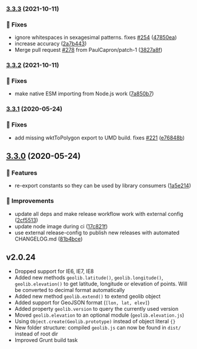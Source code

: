 ### [3.3.3](https://github.com/manuelbieh/geolib/compare/v3.3.2...v3.3.3) (2021-10-11)


### 🔧 Fixes

* ignore whitespaces in sexagesimal patterns. fixes [#254](https://github.com/manuelbieh/geolib/issues/254) ([47850ea](https://github.com/manuelbieh/geolib/commit/47850eaa1b8dcbd379b70d7af142ccd74760f0cc))
* increase accuracy ([2a7b443](https://github.com/manuelbieh/geolib/commit/2a7b443207fd508cb35e6f57c2c8c2899d012922))
* Merge pull request [#278](https://github.com/manuelbieh/geolib/issues/278) from PaulCapron/patch-1 ([3827a8f](https://github.com/manuelbieh/geolib/commit/3827a8f9acc1bf766c26b19ae0b96a9d3420c4c7))

### [3.3.2](https://github.com/manuelbieh/geolib/compare/v3.3.1...v3.3.2) (2021-10-11)


### 🔧 Fixes

* make native ESM importing from Node.js work ([7a850b7](https://github.com/manuelbieh/geolib/commit/7a850b784df3c342a10289e2c8da564d1297fbf1))

### [3.3.1](https://github.com/manuelbieh/geolib/compare/v3.3.0...v3.3.1) (2020-05-24)


### 🔧 Fixes

* add missing wktToPolygon export to UMD build. fixes [#221](https://github.com/manuelbieh/geolib/issues/221) ([e76848b](https://github.com/manuelbieh/geolib/commit/e76848b1f61bcb85d77ccd31b9cbaa176ffbc5b7))

## [3.3.0](https://github.com/manuelbieh/geolib/compare/v3.2.2...v3.3.0) (2020-05-24)


### 🧩 Features

* re-export constants so they can be used by library consumers ([1a5e214](https://github.com/manuelbieh/geolib/commit/1a5e214b78f15ef9783d0fda5c22c97c39c71a13))


### 💉 Improvements

* update all deps and make release workflow work with external config ([2cf5513](https://github.com/manuelbieh/geolib/commit/2cf5513992ba431414212596d6858cf6765cf8c5))
* update node image during ci ([17c821f](https://github.com/manuelbieh/geolib/commit/17c821f0104f75af1e37d90bd92e7eee2065fb71))
* use external release-config to publish new releases with automated CHANGELOG.md ([81b4bce](https://github.com/manuelbieh/geolib/commit/81b4bce833abea83fecd538126c348f27eee1810))

## v2.0.24

-   Dropped support for IE6, IE7, IE8
-   Added new methods `geolib.latitude()`, `geolib.longitude()`, `geolib.elevation()` to get latitude, longitude or elevation of points. Will be converted to decimal format automatically
-   Added new method `geolib.extend()` to extend geolib object
-   Added support for GeoJSON format (`[lon, lat, elev]`)
-   Added property `geolib.version` to query the currently used version
-   Moved `geolib.elevation` to an optional module (`geolib.elevation.js`)
-   Using `Object.create(Geolib.prototype)` instead of object literal `{}`
-   New folder structure: compiled `geolib.js` can now be found in `dist/` instead of root dir
-   Improved Grunt build task
